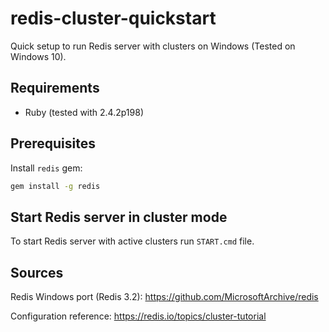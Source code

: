 # redis-cluster-quickstart

Quick setup to run Redis server with clusters on Windows (Tested on Windows 10).

## Requirements

* Ruby (tested with 2.4.2p198)

## Prerequisites

Install `redis` gem:
``` bash
gem install -g redis
```

## Start Redis server in cluster mode

To start Redis server with active clusters run `START.cmd` file.

## Sources

Redis Windows port (Redis 3.2): https://github.com/MicrosoftArchive/redis

Configuration reference: https://redis.io/topics/cluster-tutorial
